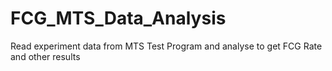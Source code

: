 # FCG_MTS_Data_Analysis
Read experiment data from MTS Test Program and analyse to get FCG Rate and other results
